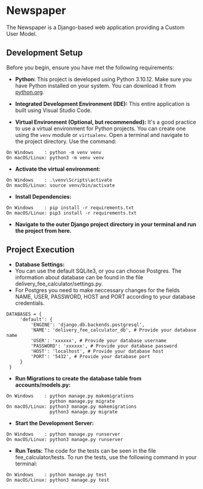 # Newspaper

The Newspaper is a Django-based web application providing a Custom User Model.

## Development Setup

Before you begin, ensure you have met the following requirements:

- **Python:** This project is developed using Python 3.10.12. Make sure you have Python installed on your system. You can download it from [python.org](https://www.python.org/).

- **Integrated Development Environment (IDE):**
This entire application is built using Visual Studio Code.

- **Virtual Environment (Optional, but recommended):** It's a good practice to use a virtual environment for Python projects. You can create one using the `venv` module or `virtualenv`.
Open a terminal and navigate to the project directory. Use the command:
```
On Windows    : python -m venv venv
On macOS/Linux: python3 -m venv venv
```

- **Activate the virtual environment:**
```
On Windows    : .\venv\Scripts\activate
On macOS/Linux: source venv/bin/activate
```

- **Install Dependencies:**
```
On Windows    : pip install -r requirements.txt
On macOS/Linux: pip3 install -r requirements.txt
```

- **Navigate to the outer Django project directory in your terminal and run the project from here.**


## Project Execution

- **Database Settings:**
- You can use the default SQLite3, or you can choose Postgres. The information about database can be found in the file delivery_fee_calculator/settings.py.
- For Postgres you need to make neccessary changes for the fields NAME, USER, PASSWORD, HOST and PORT according to your database credentials.

```
DATABASES = {
     'default': {
         'ENGINE': 'django.db.backends.postgresql',
         'NAME': 'delivery_fee_calculator_db', # Provide your database name
         'USER': 'xxxxxx', # Provide your database username
         'PASSWORD': 'xxxxxx', # Provide your database password
         'HOST': 'localhost', # Provide your database host 
         'PORT': '5432', # Provide your database port      
     }
 }
```

- **Run Migrations to create the database table from accounts/models.py:**
```
On Windows    : python manage.py makemigrations 
                python manage.py migrate
On macOS/Linux: python3 manage.py makemigrations 
                python3 manage.py migrate
```

- **Start the Development Server:**
    
```
On Windows    : python manage.py runserver
On macOS/Linux: python3 manage.py runserver
```

- **Run Tests:**
The code for the tests can be seen in the file fee_calculator/tests.
To run the tests, use the following command in your terminal: 
```
On Windows    : python manage.py test
On macOS/Linux: python3 manage.py test
```

